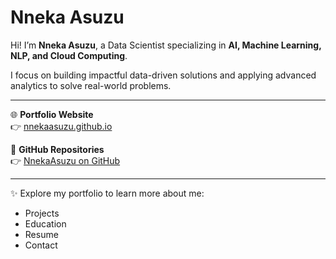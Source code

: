 # Nneka Asuzu

Hi! I’m **Nneka Asuzu**, a Data Scientist specializing in **AI, Machine Learning, NLP, and Cloud Computing**.  

I focus on building impactful data-driven solutions and applying advanced analytics to solve real-world problems.

---

🌐 **Portfolio Website**  
👉 [nnekaasuzu.github.io](https://nnekaasuzu.github.io)

📂 **GitHub Repositories**  
👉 [NnekaAsuzu on GitHub](https://github.com/NnekaAsuzu)

---

✨ Explore my portfolio to learn more about me:  
- Projects  
- Education  
- Resume  
- Contact  
